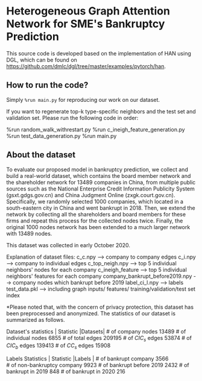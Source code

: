# Heterogeneous Graph Attention Network for SME's Bankruptcy Prediction

This source code is developed based on the implementation of HAN using DGL, which can be found on https://github.com/dmlc/dgl/tree/master/examples/pytorch/han.

## How to run the code?

Simply `%run main.py` for reproducing our work on our dataset.

If you want to regenerate top-k type-specific neighbors and the test set and validation set. Please run the following code in order:


%run random_walk_withrestart.py
%run c_ineigh_feature_generation.py
%run test_data_generation.py
%run main.py

## About the dataset

To evaluate our proposed model in bankruptcy prediction, we collect and build a real-world dataset, which contains the board member network and the shareholder network for 13489 companies in China, from multiple public sources such as the National Enterprise Credit Information Publicity System (gsxt.gdgs.gov.cn) and China Judgment Online (zxgk.court.gov.cn). Specifically, we randomly selected 1000 companies, which located in a south-eastern city in China and went bankrupt in 2018. Then, we extend the network by collecting all the shareholders and board members for these firms and repeat this process for the collected nodes twice. Finally, the original 1000 nodes network has been extended to a much larger network with 13489 nodes.

This dataset was collected in early October 2020.

Explanation of dataset files:
c_c.npy --> company to company edges
c_i.npy --> company to individual edges
c_top_neigh.npy --> top 5 individual neighbors' nodes for each company 
c_ineigh_feature --> top 5 individual neighbors' features for each company 
company_bankrupt_before2019.npy --> company nodes which bankrupt before 2019
label_ci_l.npy --> labels
test_data.pkl --> including graph inputs/ features/ training/validation/test set index

*Please noted that, with the concern of privacy protection, this dataset has been preprocessed and anonymized. The statistics of our dataset is summarized as follows.


Dataset's statistics
| Statistic                                 |Datasets|
\# of company nodes                 13489 
\# of individual nodes                  6855
\# of total edges                        209195
\# of $CIC_s$ edges                   53874
\# of $CIC_b$ edges                 139413
\# of $CC_s$ edges                    15908



Labels Statistics
| Statistic                                   |Labels |
\# of bankrupt company             3566  
\# of non-bankruptcy company  9923
\# of bankrupt  before 2019        2432
\# of bankrupt  in 2019                848
\# of bankrupt  in 2020                216


